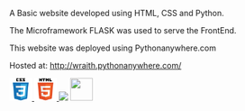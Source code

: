 A Basic website developed using HTML, CSS and Python.

The Microframework FLASK was used to serve the FrontEnd.

This website was deployed using Pythonanywhere.com

Hosted at: http://wraith.pythonanywhere.com/

<a href="https://www.w3schools.com/css/" target="_blank" rel="noreferrer"> <img src="https://raw.githubusercontent.com/devicons/devicon/master/icons/css3/css3-original-wordmark.svg" alt="css3" width="40" height="40"/> </a> <a href="https://git-scm.com/" target="_blank" rel="noreferrer">  <img src="https://raw.githubusercontent.com/devicons/devicon/master/icons/html5/html5-original-wordmark.svg" alt="html5" width="40" height="40"/> </a> <img src="https://i.giphy.com/media/LMt9638dO8dftAjtco/200.webp" width="40"> <img src="https://fireprotocol.com/wp-content/uploads/2017/01/flask-oauth.png" width="40" height="40">
